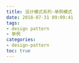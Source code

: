 ```yaml
---
title: 设计模式系列-单例模式
date: 2018-07-31 09:09:41
tags: 
- design pattern
- 单例
categories:
- design-pattern
toc: true
---
```

